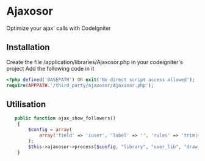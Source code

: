 # Ajaxosor
Optimize your ajax' calls with CodeIgniter 

## Installation

Create the file /application/libraries/Ajaxosor.php in your codeigniter's project 
Add the following code in it

```php
<?php defined('BASEPATH') OR exit('No direct script access allowed');
require(APPPATH.'/third_party/ajaxosor/Ajaxasor.php');
```

## Utilisation

```php
   public function ajax_show_followers()
    {
        $config = array(
            array('field' => 'iuser', 'label' => '', 'rules' => 'trim|min_length[10]|max_length[1000]', 'transformation' => 'decrypt='.$this->salt.'|object=\gmb\user_model'),
        );
        $this->ajaxosor->process($config, "library", "user_lib", "draw_followers");
    }
```    
